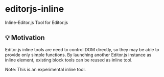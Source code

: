 # editorjs-inline

Inline-Editor.js Tool for Editor.js

## 💡 Motivation

Editor.js inline tools are need to control DOM directly,
so they may be able to provide only simple functions.
By launching another Editor.js instance as inline element,
existing block tools can be reused as inline tool.

Note: This is an experimental inline tool.
